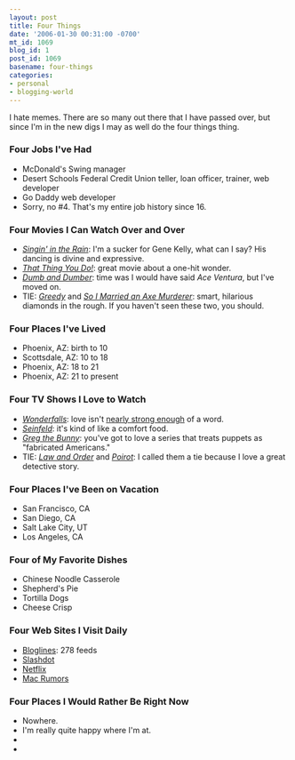 ```yaml
---
layout: post
title: Four Things
date: '2006-01-30 00:31:00 -0700'
mt_id: 1069
blog_id: 1
post_id: 1069
basename: four-things
categories:
- personal
- blogging-world
---
```

<p>I hate memes. There are so many out there that I have passed over, but since I'm in the new digs I may as well do the four things thing.
</p>
<h3>Four Jobs I've Had</h3>
<ul>
<li>McDonald's Swing manager</li>
<li>Desert Schools Federal Credit Union teller, loan officer, trainer, web developer</li>
<li>Go Daddy web developer</li>
<li>Sorry, no #4. That's my entire job history since 16.</li>
</ul>
<h3>Four Movies I Can Watch Over and Over</h3>
<ul>
<li><a href="http://www.amazon.com/exec/obidos/ASIN/B00006DEF9/bbrown-20/ref=nosim/"><cite>Singin' in the Rain</cite></a>: I'm a sucker for Gene Kelly, what can I say? His dancing is divine and expressive.</li>
<li><a href="http://www.amazon.com/exec/obidos/ASIN/B00005AVS8/bbrown-20/ref=nosim/"><cite>That Thing You Do!</cite></a>: great movie about a one-hit wonder.</li>
<li><a href="http://www.amazon.com/exec/obidos/ASIN/0780618556/bbrown-20/ref=nosim/"><cite>Dumb and Dumber</cite></a>: time was I would have said <cite>Ace Ventura</cite>, but I've moved on.</li>
<li>TIE: <a href="http://www.amazon.com/exec/obidos/ASIN/0783230354/bbrown-20/ref=nosim/"><cite>Greedy</cite></a> and <a href="http://www.amazon.com/exec/obidos/ASIN/B00000IQBW/bbrown-20/ref=nosim/"><cite>So I Married an Axe Murderer</cite></a>: smart, hilarious diamonds in the rough. If you haven't seen these two, you should.</li>
</ul>
<h3>Four Places I've Lived</h3>
<ul>
<li>Phoenix, AZ: birth to 10</li>
<li>Scottsdale, AZ: 10 to 18</li>
<li>Phoenix, AZ: 18 to 21</li>
<li>Phoenix, AZ: 21 to present</li>
</ul>
<h3>Four TV Shows I Love to Watch</h3>
<ul>
<li><a href="http://www.amazon.com/exec/obidos/ASIN/B0006GAO18/bbrown-20/ref=nosim/"><cite>Wonderfalls</cite></a>:  love isn't <a href="/2005/10/21/wonderfalls-2.aspx">nearly strong enough</a> of a word.</li>
<li><a href="http://www.amazon.com/exec/obidos/ASIN/B00005JLEX/bbrown-20/ref=nosim/"><cite>Seinfeld</cite></a>: it's kind of like a comfort food.</li>
<li><a href="http://www.amazon.com/exec/obidos/ASIN/B0002PYSB0/bbrown-20/ref=nosim/"><cite>Greg the Bunny</cite></a>: you've got to love a series that treats puppets as "fabricated Americans."</li>
<li>TIE: <a href="http://www.amazon.com/exec/obidos/ASIN/B00005JLFV/bbrown-20/ref=nosim/"><cite>Law and Order</cite></a> and <a href="http://www.amazon.com/exec/obidos/ASIN/B0009KA7DQ/bbrown-20/ref=nosim/"><cite>Poirot</cite></a>: I called them a tie because I love a great detective story.</li>
</ul>
<h3>Four Places I've Been on Vacation</h3>
<ul>
<li>San Francisco, CA</li>
<li>San Diego, CA</li>
<li>Salt Lake City, UT</li>
<li>Los Angeles, CA</li>
</ul>
<h3>Four of My Favorite Dishes</h3>
<ul>
<li>Chinese Noodle Casserole</li>
<li>Shepherd's Pie</li>
<li>Tortilla Dogs</li>
<li>Cheese Crisp</li>
</ul>
<h3>Four Web Sites I Visit Daily</h3>
<ul>
<li><a href="http://www.bloglines.com/">Bloglines</a>: 278 feeds</li>
<li><a href="http://slashdot.org/">Slashdot</a></li>
<li><a href="http://www.netflix.com/">Netflix</a></li>
<li><a href="http://www.macrumors.com/">Mac Rumors</a></li>
</ul>
<h3>Four Places I Would Rather Be Right Now</h3>
<ul>
<li>Nowhere.</li>
<li>I'm really quite happy where I'm at.</li>
<li></li>
<li></li>
</ul>

